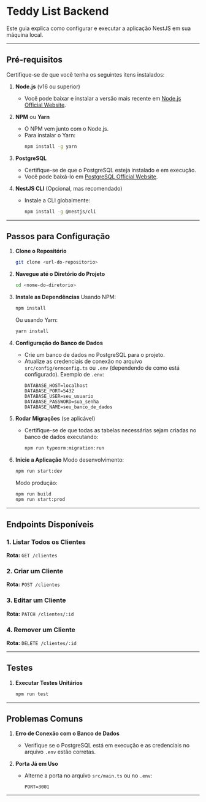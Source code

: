 # Teddy List Backend

Este guia explica como configurar e executar a aplicação NestJS em sua máquina local.

---

## Pré-requisitos

Certifique-se de que você tenha os seguintes itens instalados:

1. **Node.js** (v16 ou superior)
   - Você pode baixar e instalar a versão mais recente em [Node.js Official Website](https://nodejs.org/).

2. **NPM** ou **Yarn**
   - O NPM vem junto com o Node.js.
   - Para instalar o Yarn:
     ```bash
     npm install -g yarn
     ```

3. **PostgreSQL**
   - Certifique-se de que o PostgreSQL esteja instalado e em execução.
   - Você pode baixá-lo em [PostgreSQL Official Website](https://www.postgresql.org/).

4. **NestJS CLI** (Opcional, mas recomendado)
   - Instale a CLI globalmente:
     ```bash
     npm install -g @nestjs/cli
     ```

---

## Passos para Configuração

1. **Clone o Repositório**
   ```bash
   git clone <url-do-repositorio>
   ```

2. **Navegue até o Diretório do Projeto**
   ```bash
   cd <nome-do-diretorio>
   ```

3. **Instale as Dependências**
   Usando NPM:
   ```bash
   npm install
   ```
   Ou usando Yarn:
   ```bash
   yarn install
   ```

4. **Configuração do Banco de Dados**
   - Crie um banco de dados no PostgreSQL para o projeto.
   - Atualize as credenciais de conexão no arquivo `src/config/ormconfig.ts` ou `.env` (dependendo de como está configurado).
     Exemplo de `.env`:
     ```env
     DATABASE_HOST=localhost
     DATABASE_PORT=5432
     DATABASE_USER=seu_usuario
     DATABASE_PASSWORD=sua_senha
     DATABASE_NAME=seu_banco_de_dados
     ```

5. **Rodar Migrações** (se aplicável)
   - Certifique-se de que todas as tabelas necessárias sejam criadas no banco de dados executando:
     ```bash
     npm run typeorm:migration:run
     ```

6. **Inicie a Aplicação**
   Modo desenvolvimento:
   ```bash
   npm run start:dev
   ```
   Modo produção:
   ```bash
   npm run build
   npm run start:prod
   ```

---

## Endpoints Disponíveis

### 1. Listar Todos os Clientes
**Rota:** `GET /clientes`

### 2. Criar um Cliente
**Rota:** `POST /clientes`

### 3. Editar um Cliente
**Rota:** `PATCH /clientes/:id`

### 4. Remover um Cliente
**Rota:** `DELETE /clientes/:id`

---

## Testes

1. **Executar Testes Unitários**
   ```bash
   npm run test
   ```

---

## Problemas Comuns

1. **Erro de Conexão com o Banco de Dados**
   - Verifique se o PostgreSQL está em execução e as credenciais no arquivo `.env` estão corretas.

2. **Porta Já em Uso**
   - Alterne a porta no arquivo `src/main.ts` ou no `.env`:
     ```env
     PORT=3001
     ```

---


